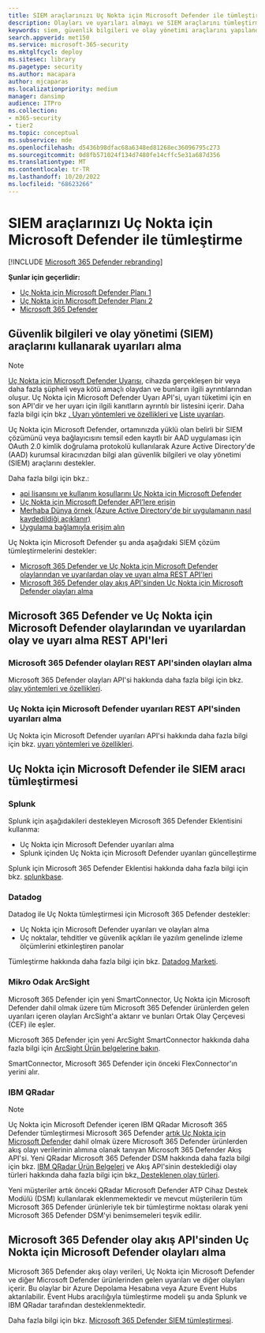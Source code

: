 ```yaml
---
title: SIEM araçlarınızı Uç Nokta için Microsoft Defender ile tümleştirme
description: Olayları ve uyarıları almayı ve SIEM araçlarını tümleştirmeyi öğrenin.
keywords: siem, güvenlik bilgileri ve olay yönetimi araçlarını yapılandırma, splunk, arcsight, özel göstergeler, rest API, uyarı tanımları, risk göstergeleri
search.appverid: met150
ms.service: microsoft-365-security
ms.mktglfcycl: deploy
ms.sitesec: library
ms.pagetype: security
ms.author: macapara
author: mjcaparas
ms.localizationpriority: medium
manager: dansimp
audience: ITPro
ms.collection:
- m365-security
- tier2
ms.topic: conceptual
ms.subservice: mde
ms.openlocfilehash: d5436b98dfac68a6348ed81268ec36096795c273
ms.sourcegitcommit: 0d8fb571024f134d7480fe14cffc5e31a687d356
ms.translationtype: MT
ms.contentlocale: tr-TR
ms.lasthandoff: 10/20/2022
ms.locfileid: "68623266"
---
```

# <a name="integrate-your-siem-tools-with-microsoft-defender-for-endpoint"></a>SIEM araçlarınızı Uç Nokta için Microsoft Defender ile tümleştirme

[!INCLUDE [Microsoft 365 Defender rebranding](../../includes/microsoft-defender.md)]

**Şunlar için geçerlidir:**
- [Uç Nokta için Microsoft Defender Planı 1](https://go.microsoft.com/fwlink/p/?linkid=2154037)
- [Uç Nokta için Microsoft Defender Planı 2](https://go.microsoft.com/fwlink/p/?linkid=2154037)
- [Microsoft 365 Defender](https://go.microsoft.com/fwlink/?linkid=2118804)


## <a name="ingest-alerts-using-security-information-and-events-management-siem-tools"></a>Güvenlik bilgileri ve olay yönetimi (SIEM) araçlarını kullanarak uyarıları alma

> [!NOTE]
>
> [Uç Nokta için Microsoft Defender Uyarısı](alerts.md), cihazda gerçekleşen bir veya daha fazla şüpheli veya kötü amaçlı olaydan ve bunların ilgili ayrıntılarından oluşur. Uç Nokta için Microsoft Defender Uyarı API'si, uyarı tüketimi için en son API'dir ve her uyarı için ilgili kanıtların ayrıntılı bir listesini içerir. Daha fazla bilgi için bkz [. Uyarı yöntemleri ve özellikleri ve](alerts.md) [Liste uyarıları](get-alerts.md).

Uç Nokta için Microsoft Defender, ortamınızda yüklü olan belirli bir SIEM çözümünü veya bağlayıcısını temsil eden kayıtlı bir AAD uygulaması için OAuth 2.0 kimlik doğrulama protokolü kullanılarak Azure Active Directory'de (AAD) kurumsal kiracınızdan bilgi alan güvenlik bilgileri ve olay yönetimi (SIEM) araçlarını destekler.

Daha fazla bilgi için bkz.:

- [api lisansını ve kullanım koşullarını Uç Nokta için Microsoft Defender](api-terms-of-use.md) 
- [Uç Nokta için Microsoft Defender API’lere erişin](apis-intro.md)
- [Merhaba Dünya örnek (Azure Active Directory'de bir uygulamanın nasıl kaydedildiği açıklanır)](api-hello-world.md)
- [Uygulama bağlamıyla erişim alın](exposed-apis-create-app-webapp.md)


Uç Nokta için Microsoft Defender şu anda aşağıdaki SIEM çözüm tümleştirmelerini destekler: 

- [Microsoft 365 Defender ve Uç Nokta için Microsoft Defender olaylarından ve uyarılardan olay ve uyarı alma REST API'leri](#ingesting-incidents-and-alerts-from-the-microsoft-365-defender-and-microsoft-defender-for-endpoint-incidents-and-alerts-rest-apis)
- [Microsoft 365 Defender olay akış API'sinden Uç Nokta için Microsoft Defender olayları alma](#ingesting-microsoft-defender-for-endpoint-events-from-the-microsoft-365-defender-event-streaming-api)

## <a name="ingesting-incidents-and-alerts-from-the-microsoft-365-defender-and-microsoft-defender-for-endpoint-incidents-and-alerts-rest-apis"></a>Microsoft 365 Defender ve Uç Nokta için Microsoft Defender olaylarından ve uyarılardan olay ve uyarı alma REST API'leri

### <a name="ingesting-incidents-from-the-microsoft-365-defender-incidents-rest-api"></a>Microsoft 365 Defender olayları REST API'sinden olayları alma

Microsoft 365 Defender olayları API'si hakkında daha fazla bilgi için bkz. [olay yöntemleri ve özellikleri](../defender/api-incident.md).

### <a name="ingesting-alerts-from-the-microsoft-defender-for-endpoint-alerts-rest-api"></a>Uç Nokta için Microsoft Defender uyarıları REST API'sinden uyarıları alma

Uç Nokta için Microsoft Defender uyarıları API'si hakkında daha fazla bilgi için bkz. [uyarı yöntemleri ve özellikleri](alerts.md).

## <a name="siem-tool-integration-with-microsoft-defender-for-endpoint"></a>Uç Nokta için Microsoft Defender ile SIEM aracı tümleştirmesi

### <a name="splunk"></a>Splunk

Splunk için aşağıdakileri destekleyen Microsoft 365 Defender Eklentisini kullanma:

- Uç Nokta için Microsoft Defender uyarıları alma
- Splunk içinden Uç Nokta için Microsoft Defender uyarıları güncelleştirme

Splunk için Microsoft 365 Defender Eklentisi hakkında daha fazla bilgi için bkz. [splunkbase](https://splunkbase.splunk.com/app/6207/).

### <a name="datadog"></a>Datadog

Datadog ile Uç Nokta tümleştirmesi için Microsoft 365 Defender destekler:

- Uç Nokta için Microsoft Defender uyarıları ve olayları alma
- Uç noktalar, tehditler ve güvenlik açıkları ile yazılım genelinde izleme ölçümlerini etkinleştiren panolar

Tümleştirme hakkında daha fazla bilgi için bkz. [Datadog Marketi](https://app.datadoghq.com/marketplace/app/crest-data-systems-microsoft-defender/support).

### <a name="micro-focus-arcsight"></a>Mikro Odak ArcSight

Microsoft 365 Defender için yeni SmartConnector, Uç Nokta için Microsoft Defender dahil olmak üzere tüm Microsoft 365 Defender ürünlerden gelen uyarıları içeren olayları ArcSight'a aktarır ve bunları Ortak Olay Çerçevesi (CEF) ile eşler.

Microsoft 365 Defender için yeni ArcSight SmartConnector hakkında daha fazla bilgi için [ArcSight Ürün belgelerine bakın](https://www.microfocus.com/documentation/arcsight/arcsight-smartconnectors/microsoft-365-defender/index.html).

SmartConnector, Microsoft 365 Defender için önceki FlexConnector'ın yerini alır.

### <a name="ibm-qradar"></a>IBM QRadar

>[!NOTE]
>Uç Nokta için Microsoft Defender içeren IBM QRadar Microsoft 365 Defender tümleştirmesi Microsoft 365 Defender [artık Uç Nokta için Microsoft Defender](../defender/streaming-api.md) dahil olmak üzere Microsoft 365 Defender ürünlerden akış olayı verilerinin alımına olanak tanıyan Microsoft 365 Defender Akış API'si. Yeni QRadar Microsoft 365 Defender DSM hakkında daha fazla bilgi için bkz. [IBM QRadar Ürün Belgeleri](https://www.ibm.com/docs/en/dsm?topic=microsoft-365-defender) ve Akış API'sinin desteklediği olay türleri hakkında daha fazla bilgi için bkz[. Desteklenen olay türleri](../defender/supported-event-types.md).

Yeni müşteriler artık önceki QRadar Microsoft Defender ATP Cihaz Destek Modülü (DSM) kullanılarak eklenmemektedir ve mevcut müşterilerin tüm Microsoft 365 Defender ürünleriyle tek bir tümleştirme noktası olarak yeni Microsoft 365 Defender DSM'yi benimsemeleri teşvik edilir.

## <a name="ingesting-microsoft-defender-for-endpoint-events-from-the-microsoft-365-defender-event-streaming-api"></a>Microsoft 365 Defender olay akış API'sinden Uç Nokta için Microsoft Defender olayları alma

Microsoft 365 Defender akış olayı verileri, Uç Nokta için Microsoft Defender ve diğer Microsoft Defender ürünlerinden gelen uyarıları ve diğer olayları içerir. Bu olaylar bir Azure Depolama Hesabına veya Azure Event Hubs aktarılabilir. Event Hubs aracılığıyla tümleştirme modeli şu anda Splunk ve IBM QRadar tarafından desteklenmektedir.

Daha fazla bilgi için bkz. [Microsoft 365 Defender SIEM tümleştirmesi](../defender/configure-siem-defender.md).
